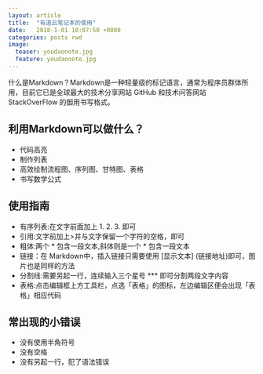 ```yaml
---
layout: article
title:  "有道云笔记本的使用"
date:   2018-1-01 10:07:50 +0800
categories: posts rwd
image:
  teaser: youdaonote.jpg
  feature: youdaonote.jpg
---
```

什么是Markdown？Markdown是一种轻量级的标记语言，通常为程序员群体所用，目前它已是全球最大的技术分享网站 GitHub 和技术问答网站 StackOverFlow 的御用书写格式。

## 利用Markdown可以做什么？

- 代码高亮
- 制作列表
- 高效绘制流程图、序列图、甘特图、表格
- 书写数学公式

## 使用指南
- 有序列表:在文字前面加上 1. 2. 3. 即可
- 引用:文字前加上>并与文字保留一个字符的空格，即可
- 粗体:两个 * 包含一段文本,斜体则是一个 * 包含一段文本
- 链接：在 Markdown中，插入链接只需要使用 [显示文本] (链接地址)即可，图片也是同样的方法
- 分割线:需要另起一行，连续输入三个星号 *** 即可分割两段文字内容
- 表格:点击编辑框上方工具栏，点选「表格」的图标，左边编辑区便会出现「表格」相应代码

## 常出现的小错误
- 没有使用半角符号
- 没有空格
- 没有另起一行，犯了语法错误

[Markdown]: https://note.youdao.com/

